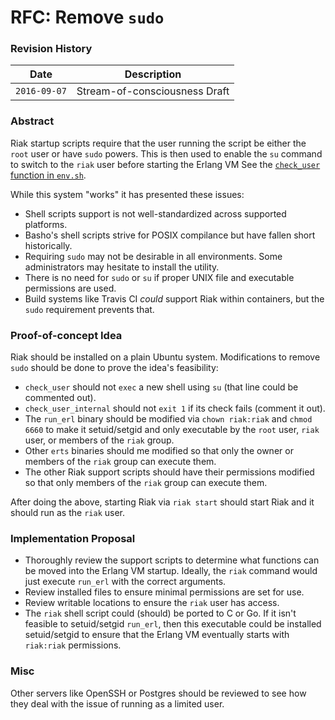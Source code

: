 # RFC: Remove `sudo`

### Revision History

Date         | Description
-------------|------------------------------
`2016-09-07` | Stream-of-consciousness Draft

### Abstract

Riak startup scripts require that the user running the script be either the `root` user or have `sudo` powers. This is then used to enable the `su` command to switch to the `riak` user before starting the Erlang VM See the [`check_user` function in `env.sh`](https://github.com/basho/node_package/blob/develop/priv/base/env.sh#L220-L248).

While this system "works" it has presented these issues:

* Shell scripts support is not well-standardized across supported platforms.
* Basho's shell scripts strive for POSIX compilance but have fallen short historically.
* Requiring `sudo` may not be desirable in all environments. Some administrators may hesitate to install the utility.
* There is no need for `sudo` or `su` if proper UNIX file and executable permissions are used.
* Build systems like Travis CI *could* support Riak within containers, but the `sudo` requirement prevents that.

### Proof-of-concept Idea

Riak should be installed on a plain Ubuntu system. Modifications to remove `sudo` should be done to prove the idea's feasibility:

* `check_user` should not `exec` a new shell using `su` (that line could be commented out).
* `check_user_internal` should not `exit 1` if its check fails (comment it out).
* The `run_erl` binary should be modified via `chown riak:riak` and `chmod 6660` to make it setuid/setgid and only executable by the `root` user, `riak` user, or members of the `riak` group.
* Other `erts` binaries should me modified so that only the owner or members of the `riak` group can execute them.
* The other Riak support scripts should have their permissions modified so that only members of the `riak` group can execute them.

After doing the above, starting Riak via `riak start` should start Riak and it should run as the `riak` user.

### Implementation Proposal

* Thoroughly review the support scripts to determine what functions can be moved into the Erlang VM startup. Ideally, the `riak` command would just execute `run_erl` with the correct arguments.
* Review installed files to ensure minimal permissions are set for use.
* Review writable locations to ensure the `riak` user has access.
* The `riak` shell script could (should) be ported to C or Go. If it isn't feasible to setuid/setgid `run_erl`, then this executable could be installed setuid/setgid to ensure that the Erlang VM eventually starts with `riak:riak` permissions.

### Misc

Other servers like OpenSSH or Postgres should be reviewed to see how they deal with the issue of running as a limited user.
